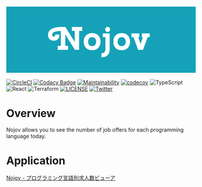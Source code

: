 [![Logo](./demo/logo.png)](https://nojov.net)

[![CircleCI](https://circleci.com/gh/kou-pg-0131/nojov/tree/master.svg?style=shield&circle-token=5c341812bf9bb398b0dffd862ac4b98f5a305f62)](https://circleci.com/gh/kou-pg-0131/nojov/tree/master)
[![Codacy Badge](https://api.codacy.com/project/badge/Grade/90eac63e1f2843d09e100401500eed22)](https://www.codacy.com/manual/kou-pg-0131/nojov?utm_source=github.com&amp;utm_medium=referral&amp;utm_content=kou-pg-0131/nojov&amp;utm_campaign=Badge_Grade)
[![Maintainability](https://api.codeclimate.com/v1/badges/eb080864e0f215dd1ae1/maintainability)](https://codeclimate.com/github/kou-pg-0131/nojov-ui/maintainability)
[![codecov](https://codecov.io/gh/kou-pg-0131/nojov/branch/master/graph/badge.svg)](https://codecov.io/gh/kou-pg-0131/nojov)
![TypeScript](https://img.shields.io/badge/TypeScript-3.7.3-007ACC.svg?style=plastic&logo=typescript)
![React](https://img.shields.io/badge/React-16.12.0-52C1DE.svg?style=plastic&logo=react)
![Terraform](https://img.shields.io/badge/Terraform-0.12.18-623CE4.svg?style=plastic&logo=terraform)
[![LICENSE](https://img.shields.io/badge/LICENSE-MIT-3DA638.svg?style=plastic)](./LICENSE)
[![Twitter](https://img.shields.io/badge/Twitter-kou_pg_0131-1DA1F2.svg?style=plastic&logo=twitter)](https://twitter.com/kou_pg_0131)

# Overview

Nojov allows you to see the number of job offers for each programming language today.

# Application

[Nojov \- プログラミング言語別求人数ビューア](https://nojov.kou-pg.com/)
